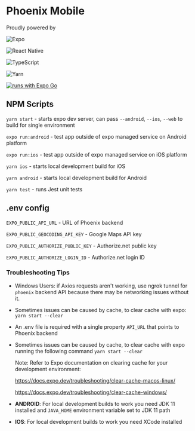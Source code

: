 # Phoenix Mobile

Proudly powered by

![Expo](https://img.shields.io/badge/expo-1C1E24?style=for-the-badge&logo=expo&logoColor=#D04A37)

![React Native](https://img.shields.io/badge/react_native-%2320232a.svg?style=for-the-badge&logo=react&logoColor=%2361DAFB)

![TypeScript](https://img.shields.io/badge/typescript-%23007ACC.svg?style=for-the-badge&logo=typescript&logoColor=white)

![Yarn](https://img.shields.io/badge/yarn-%232C8EBB.svg?style=for-the-badge&logo=yarn&logoColor=white)

[![runs with Expo Go](https://img.shields.io/badge/Runs%20with%20Expo%20Go-4630EB.svg?style=flat-square&logo=EXPO&labelColor=f3f3f3&logoColor=000)](https://expo.dev/client)

## NPM Scripts

`yarn start` - starts expo dev server, can pass `--android`, `--ios`, `--web` to build for single environment

`expo run:android` - test app outside of expo managed service on Android platform

`expo run:ios` - test app outside of expo managed service on iOS platform

`yarn ios` - starts local development build for iOS

`yarn android` - starts local development build for Android

`yarn test` - runs Jest unit tests

## .env config
`EXPO_PUBLIC_API_URL` - URL of Phoenix backend

`EXPO_PUBLIC_GEOCODING_API_KEY` - Google Maps API key

`EXPO_PUBLIC_AUTHORIZE_PUBLIC_KEY` - Authorize.net public key

`EXPO_PUBLIC_AUTHORIZE_LOGIN_ID` - Authorize.net login ID


### Troubleshooting Tips

- Windows Users: if Axios requests aren't working, use ngrok tunnel for `phoenix` backend API because there may be networking issues without it.

- Sometimes issues can be caused by cache, to clear cache with expo: `yarn start --clear`

- An .env file is required with a single property `API_URL` that points to Phoenix backend 

- Sometimes issues can be caused by cache, to clear cache with expo running the following command `yarn start --clear`
  
    Note: Refer to Expo documentation on clearing cache for your development environment:

    https://docs.expo.dev/troubleshooting/clear-cache-macos-linux/

    https://docs.expo.dev/troubleshooting/clear-cache-windows/

- **ANDROID**: For local development builds to work you need JDK 11 installed and `JAVA_HOME` environment variable set to JDK 11 path
- **IOS**: For local development builds to work you need XCode installed
